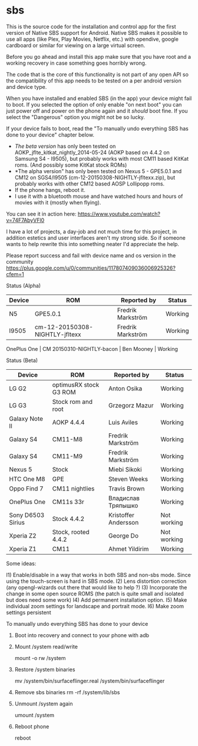 sbs
===

This is the source code for the installation and control app for the first version of
Native SBS support for Android. Native SBS makes it possible to use all apps (like Plex,
Play Movies, Netflix, etc.) with opendive, google cardboard or similar for viewing on a large
virtual screen.

Before you go ahead and install this app make sure that you have root and a working recovery in
case something goes horribly wrong.

The code that is the core of this functionality is not part of any open API so the compatibility
of this app needs to be tested on a per android version and device type.

When you have installed and enabled SBS (in the app) your device might fail to boot. If you
selected the option of only enable "on next boot" you can just power off and power on the phone
again and it *should* boot fine. If you select the "Dangerous" option you might not be so lucky.

If your device fails to boot, read the "To manually undo everything SBS has done to your device"
chapter below.

- *The beta version* has only been tested on AOKP_jflte_kitkat_nightly_2014-05-24 (AOKP based on 4.4.2 on Samsung
  S4 - I9505), but probably works with most CM11 based KitKat roms. (And possibly some KitKat stock
  ROMs)
- *The alpha version" has only been tested on Nexus 5 - GPE5.0.1 and CM12 on SGS4/I9505
   (cm-12-20150308-NIGHTLY-jfltexx.zip), but probably works with other CM12 based AOSP Lollipopp roms.
- If the phone hangs, reboot it.
- I use it with a bluetooth mouse and have watched hours and hours of movies with it (mostly when flying).

You can see it in action here: https://www.youtube.com/watch?v=74F7AbyVFl0

I have a lot of projects, a day-job and not much time for this project, in addition estetics and user interfaces aren't my 
strong side. So if someone wants to help rewrite this into something neater I'd appreciate the help.

Please report success and fail with device name and os version in the community https://plus.google.com/u/0/communities/117807409036006925326?cfem=1

Status (Alpha)

Device    | ROM                    | Reported by       | Status                           
----------|------------------------|-------------------|-----------------------
N5        | GPE5.0.1               | Fredrik Markström | Working           
I9505     | cm-12-20150308-NIGHTLY-jfltexx | Fredrik Markström    | Working
	
OnePlus One | CM 20150310-NIGHTLY-bacon | Ben Mooney | Working

Status (Beta)

Device    | ROM                    | Reported by       | Status                           
----------|------------------------|-------------------|-----------------------
LG G2     | optimusRX stock G3 ROM | Anton Osika       | Working           
LG G3     | Stock rom and root     | Grzegorz Mazur    | Working
Galaxy Note II | AOKP 4.4.4        | Luis Aviles       | Working
Galaxy S4 | CM11-M8                | Fredrik Markström | Working
Galaxy S4 | CM11-M9                | Fredrik Markström | Working
Nexus 5   | Stock                  | Miebi Sikoki      | Working
HTC One M8| GPE                    | Steven Weeks      | Working
Oppo Find 7 | CM11 nightlies       | Travis Brown      | Working
OnePlus One | CM11s 33r            | Владислав Тряпышко| Working
Sony D6503 Sirius | Stock 4.4.2    | Kristoffer Andersson | Not working
Xperia Z2 | Stock, rooted 4.4.2    | George Do         | Not working
Xperia Z1 | CM11                   | Ahmet Yildirim         |Working

Some ideas:

I1) Enable/disable in a way that works in both SBS and non-sbs mode. Since using the touch-screen is hard in SBS mode.
I2) Lens distortion correction (any opengl-wizards out there that would like to help ?)
I3) Incorporate the change in some open source ROMS (the patch is quite small and isolated but does need some work)
I4) Add permanent installation option.
I5) Make individual zoom settings for landscape and portrait mode.
I6) Make zoom settings persistent



To manually undo everything SBS has done to your device

1) Boot into recovery and connect to your phone with adb
2) Mount /system read/write

   mount -o rw /system

3) Restore /system binaries

   mv /system/bin/surfaceflinger.real /system/bin/surfaceflinger

4) Remove sbs binaries
   rm -rf /system/lib/sbs

5) Unmount /system again
   
   umount /system
   
6) Reboot phone
   
   reboot

